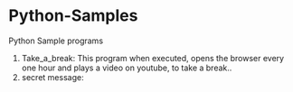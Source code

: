 # Python-Samples
Python Sample programs
1. Take_a_break: This program when executed, opens the browser every one hour and plays a video on youtube, to take a break..
2. secret message: 
